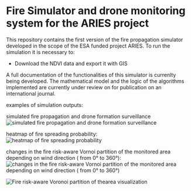 # Fire Simulator and drone monitoring system for the ARIES project


This repository contains the first version of the fire propagation simulator developed in the scope of the ESA funded project ARIES.
To run the simulation it is necessary to:

 - Download the NDVI data and export it with GIS


A full documentation of the functionalities of this simulator is currenlty being developed.
The mathematical model and the logic of the algorithms implemented are currently under review on for publication on an international journal.

examples of simulation outputs:

simulated fire propagation and drone formation surveillance
![simulated fire propagation and drone formation surveillance](https://github.com/FedericoFi/ARIES-FireSimulator/blob/main/map.jpeg)

heatmap of fire spreading probability:
![heatmap of fire spreading probability](https://github.com/FedericoFi/ARIES-FireSimulator/blob/main/pburn.jpeg)

changes in the fire risk-aware Vornoi partition of the monitored area depending on wind direction ( from 0° to 360°):
![changes in the fire risk-aware Vornoi partition of the monitored area depending on wind direction ( from 0° to 360°)](https://github.com/FedericoFi/ARIES-FireSimulator/blob/main/voronoi.gif)

![Fire risk-aware Voronoi partition of thearea visualization](https://github.com/FedericoFi/ARIES-FireSimulator/blob/main/partitions.jpg)

